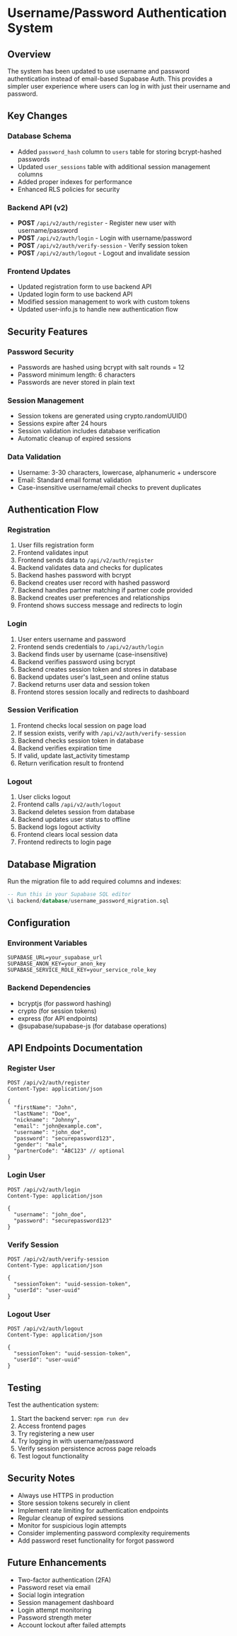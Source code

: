 # Username/Password Authentication System

## Overview

The system has been updated to use username and password authentication instead of email-based Supabase Auth. This provides a simpler user experience where users can log in with just their username and password.

## Key Changes

### Database Schema
- Added `password_hash` column to `users` table for storing bcrypt-hashed passwords
- Updated `user_sessions` table with additional session management columns
- Added proper indexes for performance
- Enhanced RLS policies for security

### Backend API (v2)
- **POST** `/api/v2/auth/register` - Register new user with username/password
- **POST** `/api/v2/auth/login` - Login with username/password
- **POST** `/api/v2/auth/verify-session` - Verify session token
- **POST** `/api/v2/auth/logout` - Logout and invalidate session

### Frontend Updates
- Updated registration form to use backend API
- Updated login form to use backend API
- Modified session management to work with custom tokens
- Updated user-info.js to handle new authentication flow

## Security Features

### Password Security
- Passwords are hashed using bcrypt with salt rounds = 12
- Password minimum length: 6 characters
- Passwords are never stored in plain text

### Session Management
- Session tokens are generated using crypto.randomUUID()
- Sessions expire after 24 hours
- Session validation includes database verification
- Automatic cleanup of expired sessions

### Data Validation
- Username: 3-30 characters, lowercase, alphanumeric + underscore
- Email: Standard email format validation
- Case-insensitive username/email checks to prevent duplicates

## Authentication Flow

### Registration
1. User fills registration form
2. Frontend validates input
3. Frontend sends data to `/api/v2/auth/register`
4. Backend validates data and checks for duplicates
5. Backend hashes password with bcrypt
6. Backend creates user record with hashed password
7. Backend handles partner matching if partner code provided
8. Backend creates user preferences and relationships
9. Frontend shows success message and redirects to login

### Login
1. User enters username and password
2. Frontend sends credentials to `/api/v2/auth/login`
3. Backend finds user by username (case-insensitive)
4. Backend verifies password using bcrypt
5. Backend creates session token and stores in database
6. Backend updates user's last_seen and online status
7. Backend returns user data and session token
8. Frontend stores session locally and redirects to dashboard

### Session Verification
1. Frontend checks local session on page load
2. If session exists, verify with `/api/v2/auth/verify-session`
3. Backend checks session token in database
4. Backend verifies expiration time
5. If valid, update last_activity timestamp
6. Return verification result to frontend

### Logout
1. User clicks logout
2. Frontend calls `/api/v2/auth/logout`
3. Backend deletes session from database
4. Backend updates user status to offline
5. Backend logs logout activity
6. Frontend clears local session data
7. Frontend redirects to login page

## Database Migration

Run the migration file to add required columns and indexes:

```sql
-- Run this in your Supabase SQL editor
\i backend/database/username_password_migration.sql
```

## Configuration

### Environment Variables
```env
SUPABASE_URL=your_supabase_url
SUPABASE_ANON_KEY=your_anon_key
SUPABASE_SERVICE_ROLE_KEY=your_service_role_key
```

### Backend Dependencies
- bcryptjs (for password hashing)
- crypto (for session tokens)
- express (for API endpoints)
- @supabase/supabase-js (for database operations)

## API Endpoints Documentation

### Register User
```http
POST /api/v2/auth/register
Content-Type: application/json

{
  "firstName": "John",
  "lastName": "Doe",
  "nickname": "Johnny",
  "email": "john@example.com",
  "username": "john_doe",
  "password": "securepassword123",
  "gender": "male",
  "partnerCode": "ABC123" // optional
}
```

### Login User
```http
POST /api/v2/auth/login
Content-Type: application/json

{
  "username": "john_doe",
  "password": "securepassword123"
}
```

### Verify Session
```http
POST /api/v2/auth/verify-session
Content-Type: application/json

{
  "sessionToken": "uuid-session-token",
  "userId": "user-uuid"
}
```

### Logout User
```http
POST /api/v2/auth/logout
Content-Type: application/json

{
  "sessionToken": "uuid-session-token",
  "userId": "user-uuid"
}
```

## Testing

Test the authentication system:

1. Start the backend server: `npm run dev`
2. Access frontend pages
3. Try registering a new user
4. Try logging in with username/password
5. Verify session persistence across page reloads
6. Test logout functionality

## Security Notes

- Always use HTTPS in production
- Store session tokens securely in client
- Implement rate limiting for authentication endpoints
- Regular cleanup of expired sessions
- Monitor for suspicious login attempts
- Consider implementing password complexity requirements
- Add password reset functionality for forgot password

## Future Enhancements

- Two-factor authentication (2FA)
- Password reset via email
- Social login integration
- Session management dashboard
- Login attempt monitoring
- Password strength meter
- Account lockout after failed attempts

